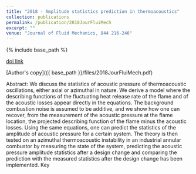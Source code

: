```yaml
---
title: "2018 - Amplitude statistics prediction in thermoacoustics"
collection: publications
permalink: /publication/2018JourFluiMech
excerpt: ""
venue: "Journal of Fluid Mechanics, 844 216-246"
---
```

{% include base_path %}

[doi link](https://doi.org/10.1017/jfm.2018.173)

[Author's copy]({{ base_path }}/files/2018JourFluiMech.pdf)

Abstract: We discuss the statistics of acoustic pressure of thermoacoustic oscillations, either axial or azimuthal in nature. We derive a model where the describing functions of the fluctuating heat release rate of the flame and of the acoustic losses appear directly in the equations. The background combustion noise is assumed to be additive, and we show how one can recover, from the measurement of the acoustic pressure at the flame location, the projected describing function of the flame minus the acoustic losses. Using the same equations, one can predict the statistics of the amplitude of acoustic pressure for a certain system. The theory is then tested on an azimuthal thermoacoustic instability in an industrial annular combustor by measuring the state of the system, predicting the acoustic pressure amplitude statistics after a design change and comparing the prediction with the measured statistics after the design change has been implemented. Key